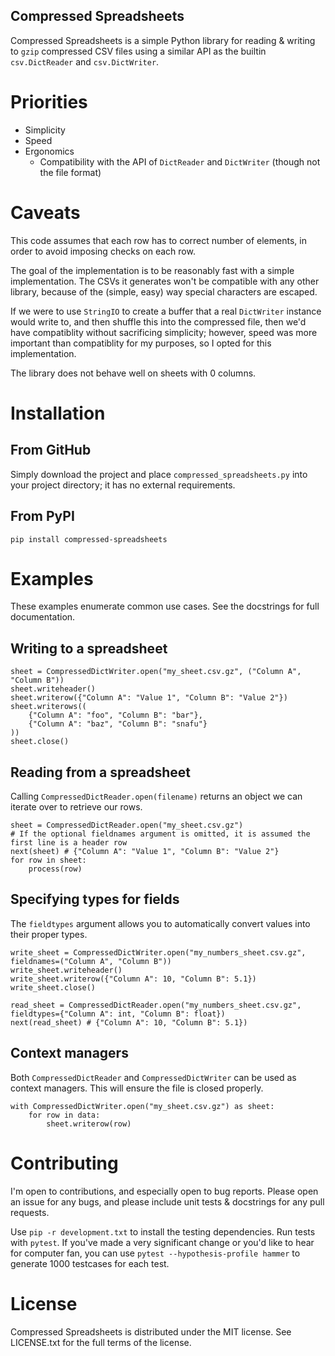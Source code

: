 Compressed Spreadsheets
-----------------------

Compressed Spreadsheets is a simple Python library for reading & writing to `gzip`
compressed CSV files using a similar API as the builtin `csv.DictReader` and `csv.DictWriter`.

# Priorities

* Simplicity
* Speed
* Ergonomics
    * Compatibility with the API of `DictReader` and `DictWriter` (though not
      the file format)

# Caveats

This code assumes that each row has to correct number of elements, in order to avoid
imposing checks on each row.

The goal of the implementation is to be reasonably fast with a simple implementation.
The CSVs it generates won't be compatible with any other library, because of the (simple, easy)
way special characters are escaped.

If we were to use `StringIO` to create a buffer that a real `DictWriter` instance
would write to, and then shuffle this into the compressed file, then we'd have
compatiblity without sacrificing simplicity; however, speed was more important
than compatiblity for my purposes, so I opted for this implementation.

The library does not behave well on sheets with 0 columns.

# Installation

## From GitHub

Simply download the project and place `compressed_spreadsheets.py` into your
project directory; it has no external requirements.

## From PyPI

`pip install compressed-spreadsheets`

# Examples

These examples enumerate common use cases. See the docstrings for full documentation.

## Writing to a spreadsheet

```
sheet = CompressedDictWriter.open("my_sheet.csv.gz", ("Column A", "Column B"))
sheet.writeheader()
sheet.writerow({"Column A": "Value 1", "Column B": "Value 2"})
sheet.writerows((
    {"Column A": "foo", "Column B": "bar"},
    {"Column A": "baz", "Column B": "snafu"}
))
sheet.close()
```

## Reading from a spreadsheet

Calling `CompressedDictReader.open(filename)` returns an object we can iterate over
to retrieve our rows.

```
sheet = CompressedDictReader.open("my_sheet.csv.gz")
# If the optional fieldnames argument is omitted, it is assumed the first line is a header row
next(sheet) # {"Column A": "Value 1", "Column B": "Value 2"}
for row in sheet:
    process(row)
```

## Specifying types for fields

The `fieldtypes` argument allows you to automatically convert values into their proper types.

```
write_sheet = CompressedDictWriter.open("my_numbers_sheet.csv.gz", fieldnames=("Column A", "Column B"))
write_sheet.writeheader()
write_sheet.writerow({"Column A": 10, "Column B": 5.1})
write_sheet.close()

read_sheet = CompressedDictReader.open("my_numbers_sheet.csv.gz", fieldtypes={"Column A": int, "Column B": float})
next(read_sheet) # {"Column A": 10, "Column B": 5.1})
```

## Context managers

Both `CompressedDictReader` and `CompressedDictWriter` can be used as context
managers. This will ensure the file is closed properly.

```
with CompressedDictWriter.open("my_sheet.csv.gz") as sheet:
    for row in data:
        sheet.writerow(row)
```

# Contributing

I'm open to contributions, and especially open to bug reports. Please open an
issue for any bugs, and please include unit tests & docstrings for any pull requests.

Use `pip -r development.txt` to install the testing dependencies. Run tests with
`pytest`. If you've made a very significant change or you'd like to hear for computer
fan, you can use `pytest --hypothesis-profile hammer` to generate 1000 testcases
for each test.

# License

Compressed Spreadsheets is distributed under the MIT license. See
LICENSE.txt for the full terms of the license.
